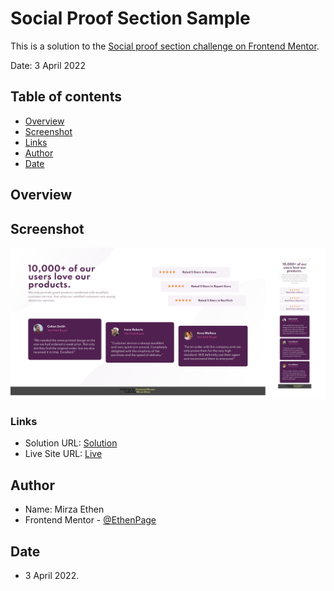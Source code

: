 # Social Proof Section Sample

This is a solution to the [Social proof section challenge on Frontend Mentor](https://www.frontendmentor.io/challenges/social-proof-section-6e0qTv_bA). 

Date: 3 April 2022

## Table of contents

- [Overview](#overview)
- [Screenshot](#screenshot)
- [Links](#links)
- [Author](#author)
- [Date](#date)

## Overview

## Screenshot

![](./screenshot.jpg)

### Links

- Solution URL: [Solution](https://your-solution-url.com)
- Live Site URL: [Live](https://ethenpage.github.io/Social-Proof-Section/)

## Author

- Name: Mirza Ethen
- Frontend Mentor - [@EthenPage](https://www.frontendmentor.io/profile/ethenpage)

## Date

- 3 April 2022.